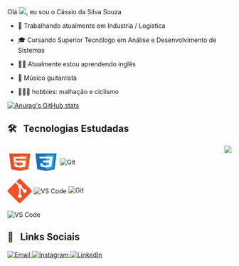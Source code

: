 Olá <img src="https://raw.githubusercontent.com/kaueMarques/kaueMarques/master/hi.gif" width="30em">, eu sou o Cássio da Silva Souza

- 💼 Trabalhando atualmente em Industria / Logistica
- 🎓 Cursando Superior Tecnólogo em Análise e Desenvolvimento de Sistemas

- 🕵️‍♂️ Atualmente estou aprendendo  inglês
- 🎸 Músico guitarrista
- 💪🚴‍♀️  hobbies: malhação e ciclismo

[![Anurag's GitHub stats](https://github-readme-stats.vercel.app/api?username=cassioguita&theme=github_dark)](https://github.com/cassiosouza/github-readme-stats)


## 🛠 &nbsp; Tecnologias Estudadas

<img align="right" height="150em" src="https://github-readme-stats.vercel.app/api/top-langs/?username=cassioguita&layout=compact&langs_count=4&theme=github_dark">
<br>
<div>
 <img align="center" alt="HTML5" height="40" width="55" src="https://raw.githubusercontent.com/devicons/devicon/master/icons/html5/html5-original.svg">
 <img align="center" alt="CSS3" height="40" width="55" src="https://raw.githubusercontent.com/devicons/devicon/master/icons/css3/css3-original.svg">
<img align="center" alt="Git" heigth="40" width="55"src="https://cdn.jsdelivr.net/gh/devicons/devicon/icons/java/java-original-wordmark.svg" />
  <br><br>
 <img align="center" alt="Git" heigth="40" width="55" src="https://raw.githubusercontent.com/devicons/devicon/master/icons/git/git-original.svg">
 <img align="center" alt="VS Code" heigth="35" width="55" src="https://cdn.jsdelivr.net/gh/devicons/devicon/icons/vscode/vscode-original.svg">
  <img "center" alt="Git" heigth="35" width="55" src="https://cdn.jsdelivr.net/gh/devicons/devicon/icons/react/react-original-wordmark.svg" />
 <br><br>
 <img "center" alt="VS Code" heigth="35" width="55"  src="https://cdn.jsdelivr.net/gh/devicons/devicon/icons/php/php-original.svg" />
          
          
 </div>

## 🔗 &nbsp; Links Sociais

<div> 
  <a href="mailto:cassiosp1504@gmail.com">
    <img align="center" alt="Email" height="30" src="https://img.shields.io/badge/Gmail-D14836?style=for-the-badge&logo=gmail&logoColor=white">
  </a>
  <a href="https://www.instagram.com/cassiofx30.souza/">
    <img align="center" alt="Instagram" height="30" src="https://img.shields.io/badge/Instagram-E4405F?style=for-the-badge&logo=instagram&logoColor=white">
  </a>
 <a href="https://www.linkedin.com/in/c%C3%A1ssio-da-silva-souza-53b177169/", >
 <img align="center" alt="LinkedIn" height="30" src="https://img.shields.io/badge/LinkedIn-0077B5?style=for-the-badge&logo=linkedin&logoColor=white">
  </a>
</div>
